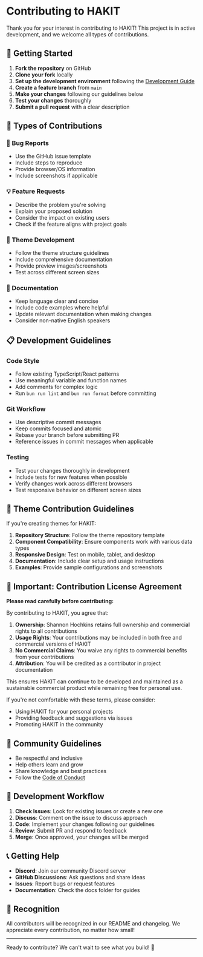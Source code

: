 # Contributing to HAKIT

Thank you for your interest in contributing to HAKIT! This project is in active development, and we welcome all types of contributions.

## 🚀 Getting Started

1. **Fork the repository** on GitHub
2. **Clone your fork** locally
3. **Set up the development environment** following the [Development Guide](./docs/DEVELOPMENT.md)
4. **Create a feature branch** from `main`
5. **Make your changes** following our guidelines below
6. **Test your changes** thoroughly
7. **Submit a pull request** with a clear description

## 🎯 Types of Contributions

### 🐛 Bug Reports
- Use the GitHub issue template
- Include steps to reproduce
- Provide browser/OS information
- Include screenshots if applicable

### 💡 Feature Requests
- Describe the problem you're solving
- Explain your proposed solution
- Consider the impact on existing users
- Check if the feature aligns with project goals

### 🎨 Theme Development
- Follow the theme structure guidelines
- Include comprehensive documentation
- Provide preview images/screenshots
- Test across different screen sizes

### 📝 Documentation
- Keep language clear and concise
- Include code examples where helpful
- Update relevant documentation when making changes
- Consider non-native English speakers

## 📋 Development Guidelines

### Code Style
- Follow existing TypeScript/React patterns
- Use meaningful variable and function names
- Add comments for complex logic
- Run `bun run lint` and `bun run format` before committing

### Git Workflow
- Use descriptive commit messages
- Keep commits focused and atomic
- Rebase your branch before submitting PR
- Reference issues in commit messages when applicable

### Testing
- Test your changes thoroughly in development
- Include tests for new features when possible
- Verify changes work across different browsers
- Test responsive behavior on different screen sizes

## 🎨 Theme Contribution Guidelines

If you're creating themes for HAKIT:

1. **Repository Structure**: Follow the theme repository template
2. **Component Compatibility**: Ensure components work with various data types
3. **Responsive Design**: Test on mobile, tablet, and desktop
4. **Documentation**: Include clear setup and usage instructions
5. **Examples**: Provide sample configurations and screenshots

## 📄 Important: Contribution License Agreement

**Please read carefully before contributing:**

By contributing to HAKIT, you agree that:

1. **Ownership**: Shannon Hochkins retains full ownership and commercial rights to all contributions
2. **Usage Rights**: Your contributions may be included in both free and commercial versions of HAKIT
3. **No Commercial Claims**: You waive any rights to commercial benefits from your contributions
4. **Attribution**: You will be credited as a contributor in project documentation

This ensures HAKIT can continue to be developed and maintained as a sustainable commercial product while remaining free for personal use.

If you're not comfortable with these terms, please consider:
- Using HAKIT for your personal projects
- Providing feedback and suggestions via issues
- Promoting HAKIT in the community

## 💬 Community Guidelines

- Be respectful and inclusive
- Help others learn and grow
- Share knowledge and best practices
- Follow the [Code of Conduct](CODE_OF_CONDUCT.md)

## 🔄 Development Workflow

1. **Check Issues**: Look for existing issues or create a new one
2. **Discuss**: Comment on the issue to discuss approach
3. **Code**: Implement your changes following our guidelines
4. **Review**: Submit PR and respond to feedback
5. **Merge**: Once approved, your changes will be merged

## 📞 Getting Help

- **Discord**: Join our community Discord server
- **GitHub Discussions**: Ask questions and share ideas
- **Issues**: Report bugs or request features
- **Documentation**: Check the docs folder for guides

## 🙏 Recognition

All contributors will be recognized in our README and changelog. We appreciate every contribution, no matter how small!

---

Ready to contribute? We can't wait to see what you build! 🚀
